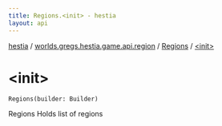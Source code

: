 ```yaml
---
title: Regions.<init> - hestia
layout: api
---
```


<div class='api-docs-breadcrumbs'><a href="../../index.html">hestia</a> / <a href="../index.html">worlds.gregs.hestia.game.api.region</a> / <a href="index.html">Regions</a> / <a href="./-init-.html">&lt;init&gt;</a></div>

# &lt;init&gt;

<div class="signature"><code><span class="identifier">Regions</span><span class="symbol">(</span><span class="parameterName" id="worlds.gregs.hestia.game.api.region.Regions$<init>(com.artemis.Aspect.Builder)/builder">builder</span><span class="symbol">:</span>&nbsp;<span class="identifier">Builder</span><span class="symbol">)</span></code></div>

Regions
Holds list of regions

